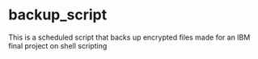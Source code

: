 # backup_script
This is a scheduled script that backs up encrypted files made for an IBM final project on shell scripting
